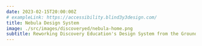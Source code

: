 ```yaml
---
date: 2023-02-15T20:00:00Z
# exampleLink: https://accessibility.blind3y3design.com/
title: Nebula Design System
image: ./src/images/discoveryed/nebula-home.png
subtitle: Reworking Discovery Education's Design System from the Ground Up
---
```


